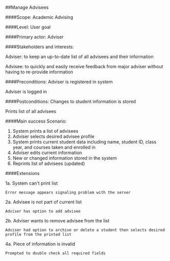 ##Manage Advisees

####Scope: Academic Advising

####Level: User goal

####Primary actor: Adviser

####Stakeholders and interests:

Adviser: to keep an up-to-date list of all advisees and their information

Advisee: to quickly and easily receive feedback from major adviser without having to re-provide information


####Preconditions:
Adviser is registered in system

Adviser is logged in

####Postconditions:
Changes to student information is stored

Prints list of all advisees

####Main success Scenario:

1. System prints a list of advisees 
2. Adviser selects desired advisee profile
3. System prints current student data including name, student ID, class year, and courses
taken and enrolled in
4. Adviser edits current information
5. New or changed information stored in the system
6. Reprints list of advisees (updated)


####Extensions

1a. System can't print list
    
    Error message appears signaling problem with the server

2a. Advisee is not part of current list 

    Adviser has option to add advisee

2b. Adviser wants to remove advisee from the list

    Adviser had option to archive or delete a student then selects desired
    profile from the printed list

4a. Piece of information is invalid 

    Prompted to double check all required fields




